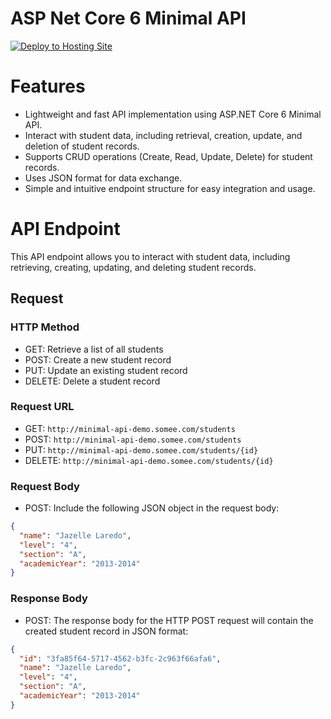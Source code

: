 # ASP Net Core 6 Minimal API

[![Deploy to Hosting Site](https://github.com/markylaredo/aspnet-core-minimal-api/actions/workflows/deploy.yml/badge.svg)](https://github.com/markylaredo/aspnet-core-minimal-api/actions/workflows/deploy.yml)
# Features
- Lightweight and fast API implementation using ASP.NET Core 6 Minimal API.
- Interact with student data, including retrieval, creation, update, and deletion of student records.
- Supports CRUD operations (Create, Read, Update, Delete) for student records.
- Uses JSON format for data exchange.
- Simple and intuitive endpoint structure for easy integration and usage.


# API Endpoint
This API endpoint allows you to interact with student data, including retrieving, creating, updating, and deleting student records.

## Request
### HTTP Method
- GET: Retrieve a list of all students
- POST: Create a new student record
- PUT: Update an existing student record
- DELETE: Delete a student record

### Request URL
- GET: `http://minimal-api-demo.somee.com/students`
- POST: `http://minimal-api-demo.somee.com/students`
- PUT: `http://minimal-api-demo.somee.com/students/{id}`
- DELETE: `http://minimal-api-demo.somee.com/students/{id}`

### Request Body
- POST: Include the following JSON object in the request body:
```json
{
  "name": "Jazelle Laredo",
  "level": "4",
  "section": "A",
  "academicYear": "2013-2014"
}

```

### Response Body
- POST: The response body for the HTTP POST request will contain the created student record in JSON format:
```json
{
  "id": "3fa85f64-5717-4562-b3fc-2c963f66afa6",
  "name": "Jazelle Laredo",
  "level": "4",
  "section": "A",
  "academicYear": "2013-2014"
}

```
